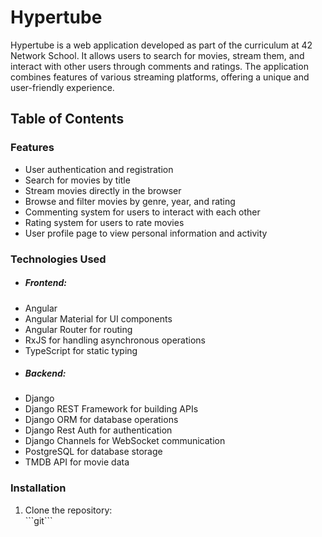 <h1>Hypertube</h1>

Hypertube is a web application developed as part of the curriculum at 42 Network School. It allows users to search for movies, stream them, and interact with other users through comments and ratings. The application combines features of various streaming platforms, offering a unique and user-friendly experience.

<h2>Table of Contents</h2>

<h3>Features</h3>
<ul>
  <li>User authentication and registration</li>
  <li>Search for movies by title</li>
  <li>Stream movies directly in the browser</li>
  <li>Browse and filter movies by genre, year, and rating</li>
  <li>Commenting system for users to interact with each other</li>
  <li>Rating system for users to rate movies</li>
  <li>User profile page to view personal information and activity</li>
</ul>

<h3>Technologies Used</h3>
<ul>
  <li><h5>Frontend:</h5></li>
  <li>Angular</li>
  <li>Angular Material for UI components</li>
  <li>Angular Router for routing</li>
  <li>RxJS for handling asynchronous operations</li>
  <li>TypeScript for static typing</li>
  <li><h5>Backend:</h5></li>
  <li>Django</li>
  <li>Django REST Framework for building APIs</li>
  <li>Django ORM for database operations</li>
  <li>Django Rest Auth for authentication</li>
  <li>Django Channels for WebSocket communication</li>
  <li>PostgreSQL for database storage</li>
  <li>TMDB API for movie data</li>
</ul>

<h3>Installation</h3>
<ol>
  <li>Clone the repository:</li>
  ```git```
</ol>
